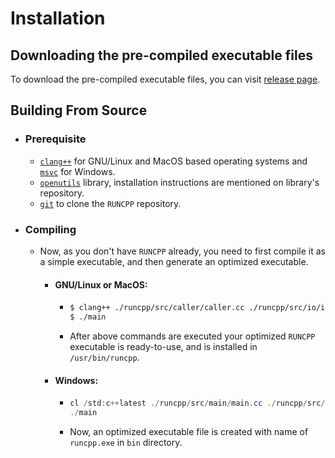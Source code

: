 # Installation

## Downloading the pre-compiled executable files

To download the pre-compiled executable files, you can visit [release page](https://github.com/Dark-CodeX/runcpp/releases).

## Building From Source

- ### Prerequisite
    - [`clang++`](https://releases.llvm.org/download.html) for GNU/Linux and MacOS based operating systems and [`msvc`](https://learn.microsoft.com/en-us/cpp/build/vscpp-step-0-installation) for Windows.
    - [`openutils`](https://github.com/Dark-CodeX/openutils.git) library, installation instructions are mentioned on library's repository.
    - [`git`](https://git-scm.com/downloads) to clone the `RUNCPP` repository.
- ### Compiling
    - Now, as you don't have `RUNCPP` already, you need to first compile it as a simple executable, and then generate an optimized executable.
        - #### GNU/Linux or MacOS:
            - ```bash
              $ clang++ ./runcpp/src/caller/caller.cc ./runcpp/src/io/io.cc ./runcpp/src/os/os.c ./runcpp/src/parser/*.cc ./runcpp/src/main/main.cc -o main
              $ ./main
              ```
            - After above commands are executed your optimized `RUNCPP` executable is ready-to-use, and is installed in `/usr/bin/runcpp`.
        - #### Windows:
            - ```powershell
              cl /std:c++latest ./runcpp/src/main/main.cc ./runcpp/src/caller/caller.cc ./runcpp/src/io/io.cc ./runcpp/src/os/os.c ./runcpp/src/parser/*.cc
              ./main
              ```
            - Now, an optimized executable file is created with name of `runcpp.exe` in `bin` directory.

